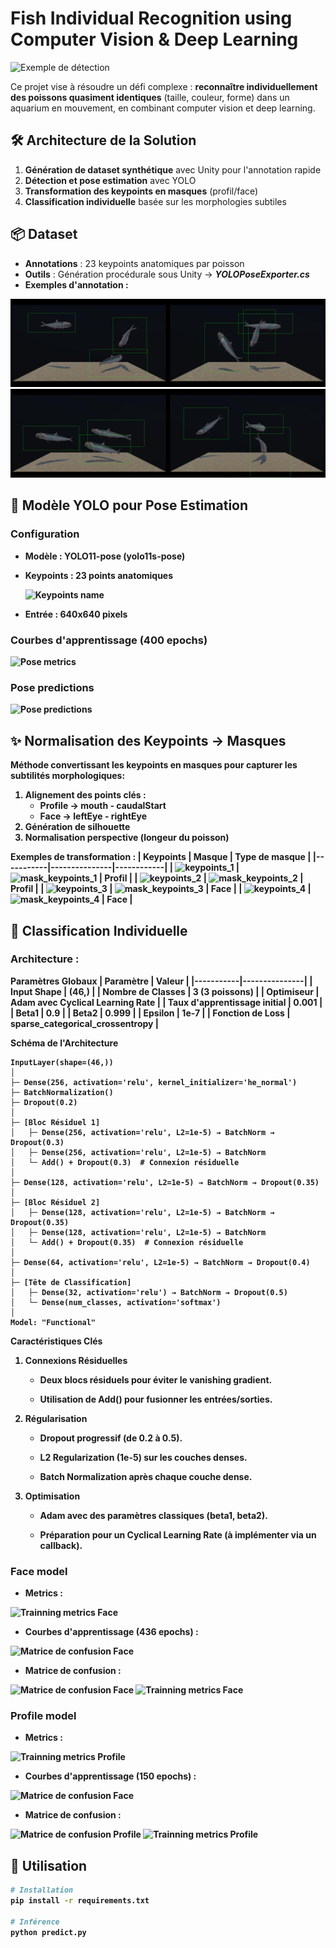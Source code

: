 # Fish Individual Recognition using Computer Vision & Deep Learning

<img src="images/predict_result.gif" alt="Exemple de détection"/>

Ce projet vise à résoudre un défi complexe : **reconnaître individuellement des poissons quasiment identiques** (taille, couleur, forme) dans un aquarium en mouvement, en combinant computer vision et deep learning.

## 🛠️ Architecture de la Solution

1. **Génération de dataset synthétique** avec Unity pour l'annotation rapide
2. **Détection et pose estimation** avec YOLO
3. **Transformation des keypoints en masques** (profil/face)
4. **Classification individuelle** basée sur les morphologies subtiles

## 📦 Dataset

- **Annotations** : 23 keypoints anatomiques par poisson
- **Outils** : Génération procédurale sous Unity → *<b>YOLOPoseExporter.cs<b>*
- **Exemples d'annotation** :

<img src="images/pose_annotation_1.jpg" alt="pose_annotation_1" width="50%"/><img src="images/pose_annotation_2.jpg" alt="pose_annotation_2" width="50%"/>
<img src="images/pose_annotation_3.jpg" alt="pose_annotation_3" width="50%"/><img src="images/pose_annotation_4.jpg" alt="pose_annotation_4" width="50%"/>

## 🧠 Modèle YOLO pour Pose Estimation

### Configuration
- **Modèle** : YOLO11-pose (yolo11s-pose)
- **Keypoints** : 23 points anatomiques

    <img src="images/keypoints_name.png" alt="Keypoints name" width="25%"/>

- **Entrée** : 640x640 pixels

### Courbes d'apprentissage (400 epochs)
<img src="images/pose_metrics.png" alt="Pose metrics"/>

### Pose predictions
<img src="images/pose_predictions.gif" alt="Pose predictions"/>

## ✨ Normalisation des Keypoints → Masques

Méthode convertissant les keypoints en masques pour capturer les subtilités morphologiques:

1. Alignement des points clés :
    - Profile → mouth - caudalStart
    - Face → leftEye - rightEye
2. Génération de silhouette
3. Normalisation perspective (longeur du poisson)

**Exemples de transformation** :
| Keypoints | Masque | Type de masque |
|-----------|---------------|------------|
| <img src="images/keypoints_1.png" alt="keypoints_1"/> | <img src="images/mask_keypoints_1.png" alt="mask_keypoints_1" width="50%"/> | Profil |
| <img src="images/keypoints_2.png" alt="keypoints_2"/> | <img src="images/mask_keypoints_2.png" alt="mask_keypoints_2" width="50%"/> | Profil |
| <img src="images/keypoints_3.png" alt="keypoints_3"/> | <img src="images/mask_keypoints_3.png" alt="mask_keypoints_3" width="50%"/> | Face |
| <img src="images/keypoints_4.png" alt="keypoints_4"/> | <img src="images/mask_keypoints_4.png" alt="mask_keypoints_4" width="50%"/> | Face |


## 🎯 Classification Individuelle

### Architecture :

Paramètres Globaux
| Paramètre | Valeur |
|-----------|---------------|
| Input Shape | (46,) |
| Nombre de Classes | 3 (3 poissons) |
| Optimiseur | Adam avec Cyclical Learning Rate |
| Taux d'apprentissage initial | 0.001 |
| Beta1 | 0.9 |
| Beta2 | 0.999 |
| Epsilon | 1e-7 |
| Fonction de Loss | sparse_categorical_crossentropy |

Schéma de l'Architecture
```
InputLayer(shape=(46,))
│
├─ Dense(256, activation='relu', kernel_initializer='he_normal')
├─ BatchNormalization()
├─ Dropout(0.2)
│
├─ [Bloc Résiduel 1]
│   ├─ Dense(256, activation='relu', L2=1e-5) → BatchNorm → Dropout(0.3)
│   ├─ Dense(256, activation='relu', L2=1e-5) → BatchNorm
│   └─ Add() + Dropout(0.3)  # Connexion résiduelle
│
├─ Dense(128, activation='relu', L2=1e-5) → BatchNorm → Dropout(0.35)
│
├─ [Bloc Résiduel 2]
│   ├─ Dense(128, activation='relu', L2=1e-5) → BatchNorm → Dropout(0.35)
│   ├─ Dense(128, activation='relu', L2=1e-5) → BatchNorm
│   └─ Add() + Dropout(0.35)  # Connexion résiduelle
│
├─ Dense(64, activation='relu', L2=1e-5) → BatchNorm → Dropout(0.4)
│
├─ [Tête de Classification]
│   ├─ Dense(32, activation='relu') → BatchNorm → Dropout(0.5)
│   └─ Dense(num_classes, activation='softmax')
│
Model: "Functional"
```

Caractéristiques Clés
1. Connexions Résiduelles

    - Deux blocs résiduels pour éviter le vanishing gradient.

    - Utilisation de Add() pour fusionner les entrées/sorties.

2. Régularisation

    - Dropout progressif (de 0.2 à 0.5).

    - L2 Regularization (1e-5) sur les couches denses.

    - Batch Normalization après chaque couche dense.

3. Optimisation

    - Adam avec des paramètres classiques (beta1, beta2).

    - Préparation pour un Cyclical Learning Rate (à implémenter via un callback).

### Face model
- **Metrics** :

<img src="images/face_trainingsetstats2.png" alt="Trainning metrics Face" width="15%"/>

- **Courbes d'apprentissage (436 epochs)** :

<img src="images/face_classifier_training_metrics.png" alt="Matrice de confusion Face" width="50%"/>

- **Matrice de confusion** :

<img src="images/face_trainingset.png" alt="Matrice de confusion Face" width="25%"/>
<img src="images/face_trainingsetstats.png" alt="Trainning metrics Face" width="50%"/>

### Profile model
- **Metrics** :

<img src="images/profile_trainingsetstats2.png" alt="Trainning metrics Profile" width="15%"/>

- **Courbes d'apprentissage (150 epochs)** :

<img src="images/profile_classifier_training_metrics.png" alt="Matrice de confusion Face" width="50%"/>

- **Matrice de confusion** :

<img src="images/profile_trainingset.png" alt="Matrice de confusion Profile" width="25%"/>
<img src="images/profile_trainingsetstats.png" alt="Trainning metrics Profile" width="50%"/>


## 🚀 Utilisation

```bash
# Installation
pip install -r requirements.txt

# Inférence
python predict.py
